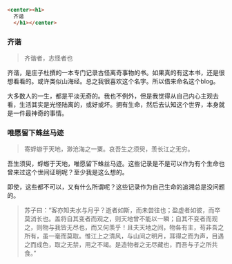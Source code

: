 ```html
<center><h1>
  齐谐
  </h1></center>
```

### 齐谐

> 齐谐者，志怪者也  

齐谐，是庄子杜撰的一本专门记录古怪离奇事物的书。如果真的有这本书，还是很想看看的。或许类似山海经。总之我很喜欢这个名字。所以借来命名这个blog。

大多数人的一生，都是平淡无奇的。我也不例外，但是我觉得从自己内心主观去看，生活其实是光怪陆离的，或好或坏。拥有生命，然后去认知这个世界，本身就是一件最神奇的事情。

### 唯愿留下蛛丝马迹

> 寄蜉蝣于天地，渺沧海之一粟。哀吾生之须臾，羡长江之无穷。

  吾生须臾，蜉蝣于天地，唯愿留下蛛丝马迹。这些记录是不是可以作为有个生命也曾来过这个世间证明呢？至少我是这么想的。

即使，这些都不可以，又有什么所谓呢？这些记录作为自己生命的追溯总是没问题的。



> 苏子曰：“客亦知夫水与月乎？逝者如斯，而未尝往也；盈虚者如彼，而卒莫消长也。盖将自其变者而观之，则天地曾不能以一瞬；自其不变者而观之，则物与我皆无尽也，而又何羡乎！且夫天地之间，物各有主，苟非吾之所有，虽一毫而莫取。惟江上之清风，与山间之明月，耳得之而为声，目遇之而成色，取之无禁，用之不竭。是造物者之无尽藏也，而吾与子之所共食。”

